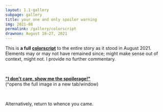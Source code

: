```yaml
---
layout: 1.1-gallery
subpage: gallery
title: your one and only spoiler warning
img: 2021-08
permalink: /gallery/colorscript
drawnon: August 18–27, 2021
---
```

This is **a full <a href="https://www.moma.org/audio/playlist/192/2575" target="_blank">colorscript</a>** to the entire story as it stood in August 2021. Elements may or may not have remained since; might make sense out of context, might not. I provide no further commentary.

&nbsp;

**<a href="{%include url.html%}/assets/img/gallery/2021-08-colorscript.png" target="_blank">"I don't care, show me the spoilerage!"</a>**  
(^opens the full image in a new tab/window)

&nbsp;

Alternatively, return to whence you came.